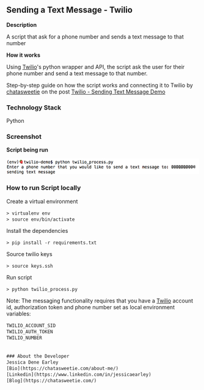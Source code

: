Sending a Text Message - Twilio
-------------------------------


**Description**

A script that ask for a phone number and sends a text message to that number


**How it works**

Using [Twilio](https://www.twilio.com/)'s python wrapper and API, the script ask the user for their phone number and send a text message to that number.   

Step-by-step guide on how the script works and connecting it to Twilio by [chatasweetie](https://chatasweetie.com/) on the post [Twilio - Sending Text Message Demo](http://chatasweetie.com/)


### Technology Stack

Python


### Screenshot

**Script being run**

<img src="img/script.png">


### How to run Script locally

Create a virtual environment 

```
> virtualenv env
> source env/bin/activate
```

Install the dependencies

```
> pip install -r requirements.txt
```

Source twilio keys
```
> source keys.ssh
```

Run script
```
> python twilio_process.py
```


Note: The messaging functionality requires that you have a [Twilio](https://www.twilio.com/) account id, authorization token and phone number set as local environment variables:

```
TWILIO_ACCOUNT_SID
TWILIO_AUTH_TOKEN
TWILIO_NUMBER


### About the Developer    
Jessica Dene Earley    
[Bio](https://chatasweetie.com/about-me/)   
[Linkedin](https://www.linkedin.com/in/jessicaearley)    
[Blog](https://chatasweetie.com/)    
